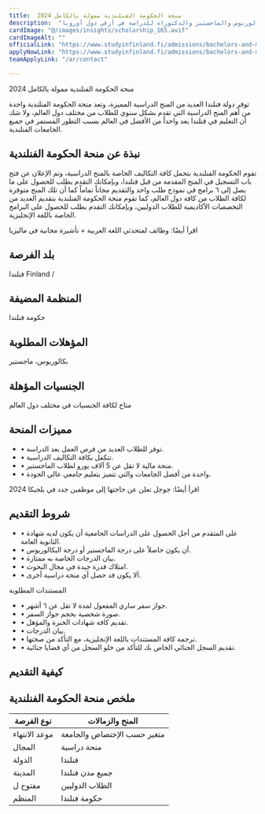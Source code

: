 ```yaml
---
title:  منحة الحكومة الفنلندية ممولة بالكامل 2024 
description:  "الحكومة الفنلندية تقدم منح ممولة بالكامل في جميع التخصصات للبكالوريوس والماجستير والدكتوراه للدراسة في أرقي دول أوروبا," 
cardImage: "@/images/insights/scholarship_165.avif" 
cardImageAlt: "" 
officialLink: "https://www.studyinfinland.fi/admissions/bachelors-and-masters-admissions" 
applyNowLink: "https://www.studyinfinland.fi/admissions/bachelors-and-masters-admissions" 
teamApplyLink: "/ar/contact"

---
```


منحة الحكومة الفنلندية ممولة بالكامل 2024

توفر دولة فنلندا العديد من المنح الدراسية المميزة، وتعد منحة الحكومة الفنلندية واحدة من أهم المنح الدراسية التي تقدم بشكل سنوي للطلاب من مختلف دول العالم، ولا شك أن التعليم في فنلندا يعد واحداً من الأفضل في العالم بسبب التطور المستمر في جميع الجامعات الفنلندية.

## نبذة عن منحة الحكومة الفنلندية

تقوم الحكومة الفنلندية بتحمل كافة التكاليف الخاصة بالمنح الدراسية، وتم الإعلان عن فتح باب التسجيل في المنح المقدمة من قبل فنلندا، وبإمكانك التقدم بطلب للحصول على ما يصل إلى ٦ برامج في نموذج طلب واحد والتقديم مجاناً تماماً كما أن تلك المنح متوفرة لكافة الطلاب من كافة دول العالم، كما تقوم منحة الحكومة الفنلندية بتقديم العديد من التخصصات الأكاديمية للطلاب الدوليين، وبإمكانك التقدم بطلب للحصول على البرامج الخاصة باللغة الإنجليزية.

اقرأ أيضًا: وظائف لمتحدثي اللغة العربية + تأشيرة مجانية في ماليزيا

## بلد الفرصة

فنلندا Finland /

## المنظمة المضيفة

حكومة فنلندا

## المؤهلات المطلوبة

بكالوريوس، ماجستير

## الجنسيات المؤهلة

متاح لكافة الجنسيات في مختلف دول العالم

## مميزات المنحة

- • توفر للطلاب العديد من فرص العمل بعد الدراسة.
- • تتكفل بكافة التكاليف الدراسية.
- • منحة مالية لا تقل عن 5 آلاف يورو لطلاب الماجستير.
- • واحدة من أفضل الجامعات والتي تتميز بتعليم جامعي عالي الجودة.

اقرأ أيضًا: جوجل تعلن عن حاجتها إلى موظفين جدد في بلجيكا 2024

## شروط التقديم

- • على المتقدم من أجل الحصول على الدراسات الجامعية أن يكون لديه شهادة الثانوية العامة.
- • أن يكون حاصلاً على درجة الماجستير أو درجة البكالوريوس.
- • بيان الدرجات الخاصة به ممتازة.
- • امتلاك قدرة جيدة في مجال البحوث.
- • ألا يكون قد حصل أي منحة دراسية أخرى.

المستندات المطلوبة

- • جواز سفر ساري المفعول لمدة لا تقل عن ٦ أشهر.
- • صورة شخصية بحجم جواز السفر.
- • تقديم كافة شهادات الخبرة والمؤهل.
- • بيان الدرجات.
- • ترجمة كافة المستندات باللغة الإنجليزية، مع التأكد من صحتها.
- • تقديم السجل الجنائي الخاص بك للتأكد من خلو السجل من أي قضايا جنائية.

## كيفية التقديم

## ملخص منحة الحكومة الفنلندية

| نوع الفرصة | المنح والزمالات |
| --- | --- |
| موعد الانتهاء | متغير حسب الإختصاص والجامعة |
| المجال | منحة دراسية |
| الدولة | فنلندا |
| المدينة | جميع مدن فنلندا |
| مفتوح ل | الطلاب الدوليين |
| المنظم | حكومة فنلندا |


